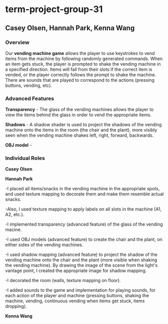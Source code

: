 # term-project-group-31

## Casey Olsen, Hannah Park, Kenna Wang

### Overview

Our **vending machine game** allows the player to use keystrokes to vend items from the machine by following randomly generated commands. When an item gets stuck, the player is prompted to shake the vending machine in a specified direction. Items will fall from their slots if the correct item is vended, or the player correctly follows the prompt to shake the machine. There are sounds that are played to correspond to the actions (pressing buttons, vending, etc).

### Advanced Features

**Transparency** - The glass of the vending machines allows the player to view the items behind the glass in order to vend the appropriate items.

**Shadows** - A shadow shader is used to project the shadows of the vending machine onto the items in the room (the chair and the plant), more visibly seen when the vending machine shakes left, right, forward, backwards.

**OBJ model** - 

### Individual Roles

**Casey Olsen**

**Hannah Park** 

-I placed all items/snacks in the vending machine in the appropriate spots, and used texture mapping to decorate them and make them resemble actual snacks.

-Also, I used texture mapping to apply labels on all slots in the machine (A1, A2, etc.). 

-I implemented transparency (advanced feature) of the glass of the vending macine.

-I used OBJ models (advanced feature) to create the chair and the plant, on either sides of the vending machines.

-I used shadow mapping (advanced feature) to project the shadow of the vending machine onto the chair and the plant (more visible when shaking the vending machine). By drawing the image of the scene from the light's vantage point, I created the appropriate image for shadow mapping.

-I decorated the room (walls, texture mapping on floor).

-I added sounds to the game and implementation for playing sounds, for each action of the player and machine (pressing buttons, shaking the machine, vending, continuous vending when items get stuck, items dropping).

**Kenna Wang**
